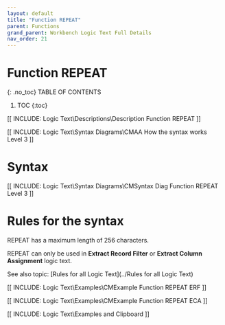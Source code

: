 ```yaml
---
layout: default
title: "Function REPEAT"
parent: Functions
grand_parent: Workbench Logic Text Full Details
nav_order: 21
---
```

# Function REPEAT
{: .no_toc}
TABLE OF CONTENTS 
1. TOC
{:toc}  

[[ INCLUDE: Logic Text\Descriptions\Description Function REPEAT ]]

[[ INCLUDE: Logic Text\Syntax Diagrams\CMAA How the syntax works Level 3 ]]

# Syntax 

[[ INCLUDE: Logic Text\Syntax Diagrams\CMSyntax Diag Function REPEAT Level 3 ]]

# Rules for the syntax 

REPEAT has a maximum length of 256 characters.

REPEAT can only be used in **Extract Record Filter** or **Extract Column Assignment** logic text.

See also topic: [Rules for all Logic Text](../Rules for all Logic Text) 

[[ INCLUDE: Logic Text\Examples\CMExample Function REPEAT ERF ]]

[[ INCLUDE: Logic Text\Examples\CMExample Function REPEAT ECA ]]

[[ INCLUDE: Logic Text\Examples and Clipboard ]]

